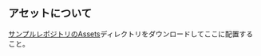 ## アセットについて
[サンプルレポジトリのAssets](https://github.com/gameprogcpp/code/tree/master/Chapter03/Assets)ディレクトリをダウンロードしてここに配置すること。
